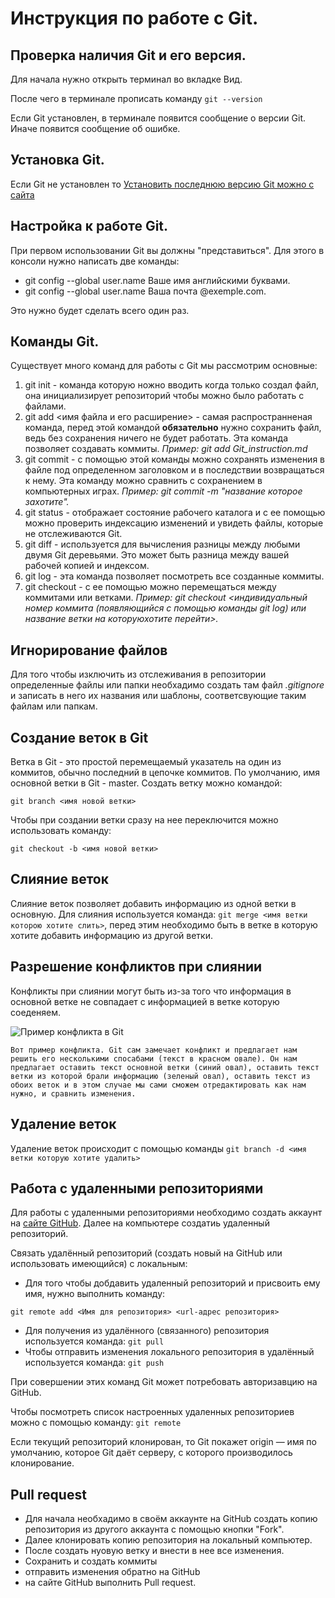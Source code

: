 # Инструкция по работе с Git.

## Проверка наличия Git и его версия.

Для начала нужно открыть терминал во вкладке Вид.

После чего в терминале прописать команду `git --version`

Если Git установлен, в терминале появится сообщение о версии Git. Иначе появится сообщение об ошибке.

##  Установка Git.

Если Git не установлен то [Установить последнюю версию Git можно с сайта](https://git-scm.com/)

## Настройка к работе Git.

При первом использовании Git вы должны "представиться". Для этого в консоли нужно написать две команды:

* git config --global user.name Ваше имя английскими буквами.
* git config --global user.name Ваша почта @exemple.com.

Это нужно будет сделать всего один раз.

## Команды Git.

Существует много команд для работы с Git мы рассмотрим основные:

1. git init - команда которую ножно вводить когда только создал файл, она инициализирует репозиторий чтобы можно было работать с файлами.
2. git add <имя файла и его расширение> - самая распространненая команда, перед этой командой **обязательно** нужно сохранить файл, ведь без сохранения ничего не будет работать. Эта команда позволяет создавать коммиты. _Пример: git add Git_instruction.md_
3. git commit - с помощью этой команды можно сохранять изменения в файле под определенном заголовком и в последствии возвращаться к нему. Эта команду можно сравнить с сохранением в компьютерных играх. _Пример: git commit -m "название которое захотите"._
4. git status - отображает состояние рабочего каталога и с ее помощью можно проверить индексацию изменений и увидеть файлы, которые не отслеживаются Git.
5. git diff - используется для вычисления разницы между любыми двумя Git деревьями. Это может быть разница между вашей рабочей копией и индексом.
6. git log - эта команда позволяет посмотреть все созданные коммиты.
7. git checkout - с ее помощью можно перемещаться между коммитами или ветками. _Пример: git checkout <индивидуальный номер коммита (появляющийся с помощью команды git log) или название ветки на которуюхотите перейти>._

## Игнорирование файлов
Для того чтобы изключить из отслеживания в репозитории определенные файлы или папки необхадимо создать там файл *.gitignore* и записать в него их названия или шаблоны, соответсвующие таким файлам или папкам.

## Создание веток в Git
Ветка в Git - это простой перемещаемый указатель на один из коммитов, обычно последний в цепочке коммитов. По умолчанию, имя основной ветки в Git - master. Создать ветку можно командой:
```
git branch <имя новой ветки>
```
Чтобы при создании ветки сразу на нее переключится можно использовать команду:
```
git checkout -b <имя новой ветки>
```

## Слияние веток

Слияние веток позволяет добавить информацию из одной ветки в основную. Для слияния используется команда: `git merge <имя ветки которою хотите слить>`, перед этим необходимо быть в ветке в которую хотите добавить информацию из другой ветки.

## Разрешение конфликтов при слиянии

Конфликты при слиянии могут быть из-за того что информация в основной ветке не совпадает с информацией в ветке которую соеденяем. 

![Пример конфликта в Git](Test_conflict_1.png)

```
Вот пример конфликта. Git сам замечает конфликт и предлагает нам решить его несколькими спосабами (текст в красном овале). Он нам предлагает оставить текст основной ветки (синий овал), оставить текст ветки из которой брали информацию (зеленый овал), оставить текст из обоих веток и в этом случае мы сами сможем отредактировать как нам нужно, и сравнить изменения.  
```

## Удаление веток

Удаление веток происходит с помощью команды `git branch -d <имя ветки которую хотите удалить>`

## Работа с удаленными репозиториями

Для работы с удаленными репозиториями необходимо создать аккаунт на [сайте GitHub](https://github.com/). Далее на компьютере создатиь удаленный репозиторий.

Связать удалённый репозиторий (создать новый на GitHub или использовать имеющийся) с локальным:

* Для того чтобы добдавить удаленный репозиторий и присвоить ему имя, нужно выполнить команду:
```
git remote add <Имя для репозитория> <url-адрес репозитория>
```

* Для получения из удалённого (связанного) репозитория используется команда: `git pull`
* Чтобы отправить изменения локального репозитория в удалённый используется команда: `git push`

При совершении этих команд Git может потребовать авторизавцию на GitHub.

Чтобы посмотреть список настроенных удаленных репозиториев можно с помощью команду: `git remote`

Если текущий репозиторий клонирован, то Git покажет origin — имя по умолчанию, которое Git даёт серверу, с которого производилось клонирование.

## Pull request

* Для начала необхадимо в своём аккаунте на GitHub создать копию репозитория из другого аккаунта с помощью кнопки "Fork".
* Далее клонировать копию репозитория на локальный компьютер.
* После создать нуовую ветку и внести в нее все изменения.
* Сохранить и создать коммиты
* отправить изменения обратно на GitHub
* на сайте GitHub выполнить Pull request.

